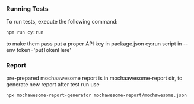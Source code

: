 ### Running Tests

To run tests, execute the following command:

```bash
npm run cy:run
```
to make them pass put a proper API key in package.json cy:run script in --env token='putTokenHere'

### Report
pre-prepared mochaawesome report is in mochaawesome-report dir, to generate new report after test run use
```bash
npx mochawesome-report-generator mochawesome-report/mochawesome.json
```
